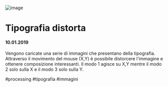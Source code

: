![image](https://github.com/KeremTurkyilmaz/TypeMismatchSketches/blob/master/Tipografia%20Distorta/image/TipografiaDistorta00.jpg)

# Tipografia distorta

#### 10.01.2019

Vengono caricate una serie di immagini che presentano della tipografia. Attraverso il movimento del mouse (X,Y) è possibile distorcere l'immagine e ottenere composizione interessanti. Il modo 1 agisce su X,Y mentre il modo 2 solo sulla X e il modo 3 solo sulla Y.

\#processing \#tipografia \#immagini
